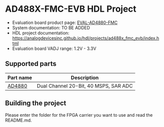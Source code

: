 # AD488X-FMC-EVB HDL Project

- Evaluation board product page: [EVAL-AD4880-FMC](https://www.analog.com/eval-ad4880-fmc)
- System documentation: TO BE ADDED
- HDL project documentation: https://analogdevicesinc.github.io/hdl/projects/ad488x_fmc_evb/index.html
- Evaluation board VADJ range: 1.2V - 3.3V

## Supported parts

| Part name                               | Description                           |
|-----------------------------------------|---------------------------------------|
| [AD4880](https://www.analog.com/ad4880) | Dual Channel 20-Bit, 40 MSPS, SAR ADC |

## Building the project

Please enter the folder for the FPGA carrier you want to use and read the README.md.
